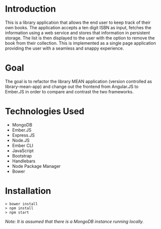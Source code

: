 # Introduction
This is a library application that allows the end user to keep track of their own books. The application accepts a ten digit ISBN as input, fetches the information using a web service and stores that information in persistent storage. The list is then displayed to the user with the option to remove the book from their collection. This is implemented as a single page application providing the user with a seamless and snappy experience. 

# Goal
The goal is to refactor the library MEAN application (version controlled as library-mean-app) and change out the frontend from Angular.JS to Ember.JS in order to compare and contrast the two frameworks.

# Technologies Used
- MongoDB
- Ember.JS
- Express.JS
- Node.JS
- Ember CLI
- JavaScript
- Bootstrap
- Handlebars
- Node Package Manager
- Bower

# Installation
```
> bower install
> npm install
> npm start
```
_Note: It is assumed that there is a MongoDB instance running locally._